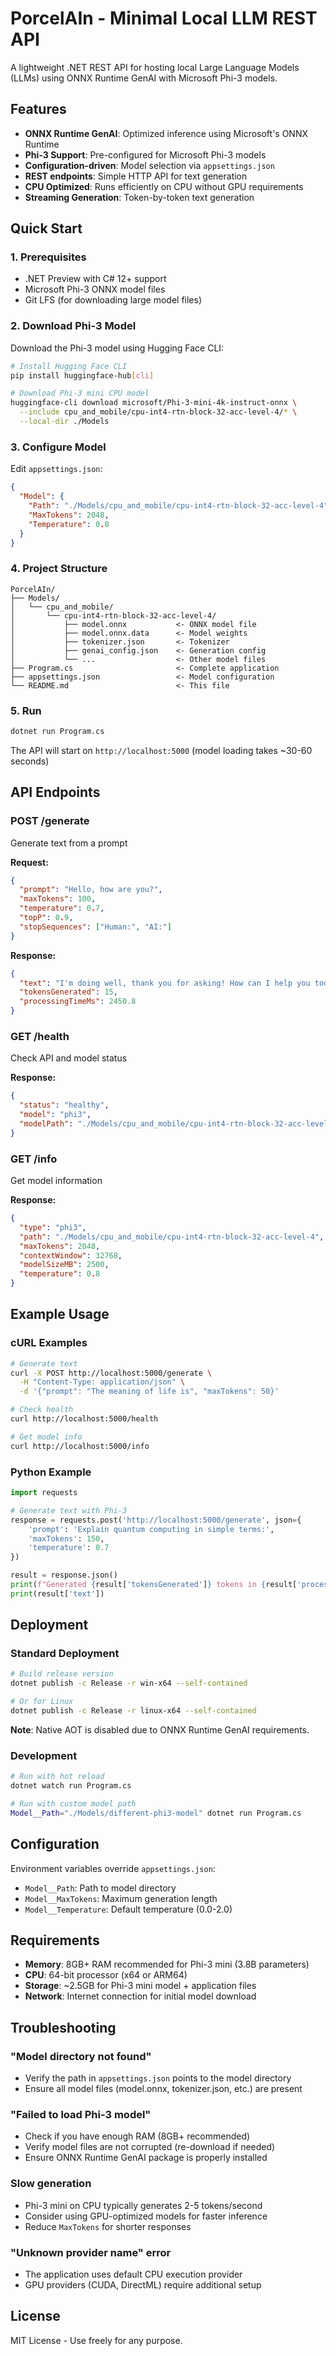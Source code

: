 # PorcelAIn - Minimal Local LLM REST API

A lightweight .NET REST API for hosting local Large Language Models (LLMs) using ONNX Runtime GenAI with Microsoft Phi-3 models.

## Features

- **ONNX Runtime GenAI**: Optimized inference using Microsoft's ONNX Runtime
- **Phi-3 Support**: Pre-configured for Microsoft Phi-3 models
- **Configuration-driven**: Model selection via `appsettings.json`
- **REST endpoints**: Simple HTTP API for text generation
- **CPU Optimized**: Runs efficiently on CPU without GPU requirements
- **Streaming Generation**: Token-by-token text generation

## Quick Start

### 1. Prerequisites

- .NET Preview with C# 12+ support
- Microsoft Phi-3 ONNX model files
- Git LFS (for downloading large model files)

### 2. Download Phi-3 Model

Download the Phi-3 model using Hugging Face CLI:

```bash
# Install Hugging Face CLI
pip install huggingface-hub[cli]

# Download Phi-3 mini CPU model
huggingface-cli download microsoft/Phi-3-mini-4k-instruct-onnx \
  --include cpu_and_mobile/cpu-int4-rtn-block-32-acc-level-4/* \
  --local-dir ./Models
```

### 3. Configure Model

Edit `appsettings.json`:

```json
{
  "Model": {
    "Path": "./Models/cpu_and_mobile/cpu-int4-rtn-block-32-acc-level-4",
    "MaxTokens": 2048,
    "Temperature": 0.8
  }
}
```

### 4. Project Structure

```
PorcelAIn/
├── Models/
│   └── cpu_and_mobile/
│       └── cpu-int4-rtn-block-32-acc-level-4/
│           ├── model.onnx           <- ONNX model file
│           ├── model.onnx.data      <- Model weights
│           ├── tokenizer.json       <- Tokenizer
│           ├── genai_config.json    <- Generation config
│           └── ...                  <- Other model files
├── Program.cs                       <- Complete application
├── appsettings.json                 <- Model configuration
└── README.md                        <- This file
```

### 5. Run

```bash
dotnet run Program.cs
```

The API will start on `http://localhost:5000` (model loading takes ~30-60 seconds)

## API Endpoints

### POST /generate
Generate text from a prompt

**Request:**
```json
{
  "prompt": "Hello, how are you?",
  "maxTokens": 100,
  "temperature": 0.7,
  "topP": 0.9,
  "stopSequences": ["Human:", "AI:"]
}
```

**Response:**
```json
{
  "text": "I'm doing well, thank you for asking! How can I help you today?",
  "tokensGenerated": 15,
  "processingTimeMs": 2450.8
}
```

### GET /health
Check API and model status

**Response:**
```json
{
  "status": "healthy",
  "model": "phi3", 
  "modelPath": "./Models/cpu_and_mobile/cpu-int4-rtn-block-32-acc-level-4"
}
```

### GET /info  
Get model information

**Response:**
```json
{
  "type": "phi3",
  "path": "./Models/cpu_and_mobile/cpu-int4-rtn-block-32-acc-level-4",
  "maxTokens": 2048,
  "contextWindow": 32768,
  "modelSizeMB": 2500,
  "temperature": 0.8
}
```

## Example Usage

### cURL Examples

```bash
# Generate text
curl -X POST http://localhost:5000/generate \
  -H "Content-Type: application/json" \
  -d '{"prompt": "The meaning of life is", "maxTokens": 50}'

# Check health
curl http://localhost:5000/health

# Get model info  
curl http://localhost:5000/info
```

### Python Example

```python
import requests

# Generate text with Phi-3
response = requests.post('http://localhost:5000/generate', json={
    'prompt': 'Explain quantum computing in simple terms:',
    'maxTokens': 150,
    'temperature': 0.7
})

result = response.json()
print(f"Generated {result['tokensGenerated']} tokens in {result['processingTimeMs']:.1f}ms")
print(result['text'])
```

## Deployment

### Standard Deployment

```bash
# Build release version
dotnet publish -c Release -r win-x64 --self-contained

# Or for Linux
dotnet publish -c Release -r linux-x64 --self-contained
```

**Note**: Native AOT is disabled due to ONNX Runtime GenAI requirements.

### Development

```bash
# Run with hot reload
dotnet watch run Program.cs

# Run with custom model path
Model__Path="./Models/different-phi3-model" dotnet run Program.cs
```

## Configuration

Environment variables override `appsettings.json`:

- `Model__Path`: Path to model directory
- `Model__MaxTokens`: Maximum generation length
- `Model__Temperature`: Default temperature (0.0-2.0)

## Requirements

- **Memory**: 8GB+ RAM recommended for Phi-3 mini (3.8B parameters)
- **CPU**: 64-bit processor (x64 or ARM64)
- **Storage**: ~2.5GB for Phi-3 mini model + application files
- **Network**: Internet connection for initial model download

## Troubleshooting

### "Model directory not found"
- Verify the path in `appsettings.json` points to the model directory
- Ensure all model files (model.onnx, tokenizer.json, etc.) are present

### "Failed to load Phi-3 model"  
- Check if you have enough RAM (8GB+ recommended)
- Verify model files are not corrupted (re-download if needed)
- Ensure ONNX Runtime GenAI package is properly installed

### Slow generation
- Phi-3 mini on CPU typically generates 2-5 tokens/second
- Consider using GPU-optimized models for faster inference
- Reduce `MaxTokens` for shorter responses

### "Unknown provider name" error
- The application uses default CPU execution provider
- GPU providers (CUDA, DirectML) require additional setup

## License

MIT License - Use freely for any purpose.